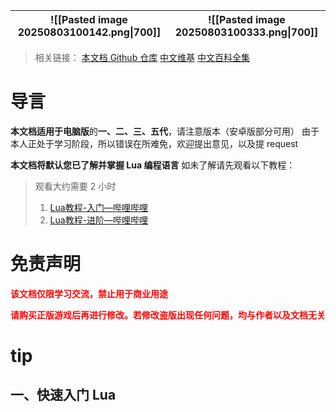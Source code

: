 
| ![[Pasted image 20250803100142.png\|700]] | ![[Pasted image 20250803100333.png\|700]] |
| ----------------------------------------- | ----------------------------------------- |
> 相关链接：
> [本文档 Github 仓库](https://github.com/MC123ACD/KR_modCourse)
> [中文维基](https://kingdomrush.huijiwiki.com/p/1)
> [中文百科全集](https://www.bilibili.com/read/readlist/rl141527)

# 导言
**本文档适用于电脑版**的**一、二、三、五代**，请注意版本（安卓版部分可用）
由于本人正处于学习阶段，所以错误在所难免，欢迎提出意见，以及提 request

**本文档将默认您已了解并掌握 Lua 编程语言**
如未了解请先观看以下教程：
> 观看大约需要 2 小时
> 1. [Lua教程-入门—哔哩哔哩](https://www.bilibili.com/video/BV1vf4y1L7Rb/)
> 2. [Lua教程-进阶—哔哩哔哩](https://www.bilibili.com/video/BV1WR4y1E7ud/)

# 免责声明
**<font color="#ff0000">该文档仅限学习交流，禁止用于商业用途</font>**

**<font color="#ff0000">请购买正版游戏后再进行修改。若修改盗版出现任何问题，均与作者以及文档无关</font>**

# tip
## 一、快速入门 Lua 
